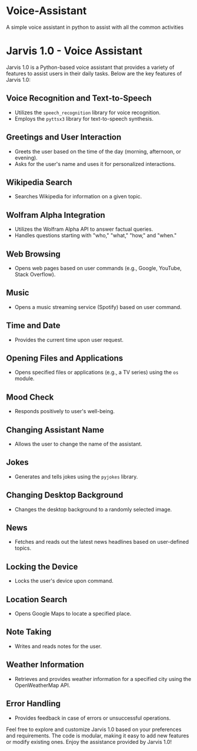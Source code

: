 # Voice-Assistant
A simple voice assistant in python to assist with all the common activities

# Jarvis 1.0 - Voice Assistant

Jarvis 1.0 is a Python-based voice assistant that provides a variety of features to assist users in their daily tasks. Below are the key features of Jarvis 1.0:

## Voice Recognition and Text-to-Speech
- Utilizes the `speech_recognition` library for voice recognition.
- Employs the `pyttsx3` library for text-to-speech synthesis.

## Greetings and User Interaction
- Greets the user based on the time of the day (morning, afternoon, or evening).
- Asks for the user's name and uses it for personalized interactions.

## Wikipedia Search
- Searches Wikipedia for information on a given topic.

## Wolfram Alpha Integration
- Utilizes the Wolfram Alpha API to answer factual queries.
- Handles questions starting with "who," "what," "how," and "when."

## Web Browsing
- Opens web pages based on user commands (e.g., Google, YouTube, Stack Overflow).

## Music
- Opens a music streaming service (Spotify) based on user command.

## Time and Date
- Provides the current time upon user request.

## Opening Files and Applications
- Opens specified files or applications (e.g., a TV series) using the `os` module.

## Mood Check
- Responds positively to user's well-being.

## Changing Assistant Name
- Allows the user to change the name of the assistant.

## Jokes
- Generates and tells jokes using the `pyjokes` library.

## Changing Desktop Background
- Changes the desktop background to a randomly selected image.

## News
- Fetches and reads out the latest news headlines based on user-defined topics.

## Locking the Device
- Locks the user's device upon command.

## Location Search
- Opens Google Maps to locate a specified place.

## Note Taking
- Writes and reads notes for the user.

## Weather Information
- Retrieves and provides weather information for a specified city using the OpenWeatherMap API.

## Error Handling
- Provides feedback in case of errors or unsuccessful operations.

Feel free to explore and customize Jarvis 1.0 based on your preferences and requirements. The code is modular, making it easy to add new features or modify existing ones. Enjoy the assistance provided by Jarvis 1.0!
